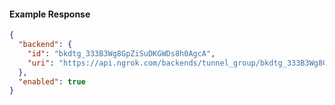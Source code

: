 <!-- Code generated for API Clients. DO NOT EDIT. -->

#### Example Response

```json
{
  "backend": {
    "id": "bkdtg_333B3Wg8GpZiSuDKGWDs8h0AgcA",
    "uri": "https://api.ngrok.com/backends/tunnel_group/bkdtg_333B3Wg8GpZiSuDKGWDs8h0AgcA"
  },
  "enabled": true
}
```
